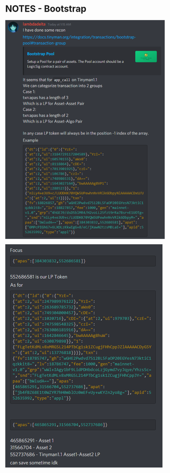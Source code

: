 # NOTES - Bootstrap

![](<../../.gitbook/assets/image (6).png>)

![](<../../.gitbook/assets/image (4).png>)
